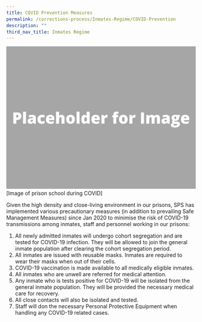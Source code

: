 ```yaml
---
title: COVID Prevention Measures
permalink: /corrections-process/Inmates-Regime/COVID-Prevention
description: ""
third_nav_title: Inmates Regime
---
```

![](/images/Placeholder%20for%20Image.png)
[Image of prison school during COVID]

Given the high density and close-living environment in our prisons, SPS has implemented various precautionary measures (in addition to prevailing Safe Management Measures) since Jan 2020 to minimise the risk of COVID-19 transmissions among inmates, staff and personnel working in our prisons:

1. All newly admitted inmates will undergo cohort segregation and are tested for COVID-19 infection. They will be allowed to join the general inmate population after clearing the cohort segregation period.
2.  All inmates are issued with reusable masks. Inmates are required to wear their masks when out of their cells.
3.  COVID-19 vaccination is made available to all medically eligible inmates.
4.  All inmates who are unwell are referred for medical attention.
5.  Any inmate who is tests positive for COVID-19 will be isolated from the general inmate population. They will be provided the necessary medical care for recovery.
6.  All close contacts will also be isolated and tested.
7.  Staff will don the necessary Personal Protective Equipment when handling any COVID-19 related cases.
